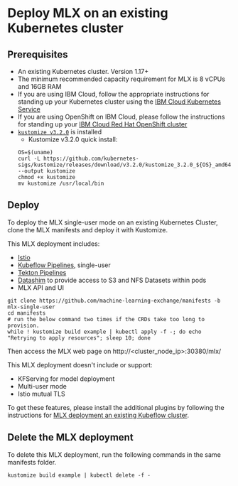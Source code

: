 # Deploy MLX on an existing Kubernetes cluster

## Prerequisites
* An existing Kubernetes cluster. Version 1.17+
* The minimum recommended capacity requirement for MLX is 8 vCPUs and 16GB RAM
* If you are using IBM Cloud, follow the appropriate instructions for standing up your Kubernetes cluster using the [IBM Cloud Kubernetes Service](https://cloud.ibm.com/docs/containers?topic=containers-cs_cluster_tutorial#cs_cluster_tutorial)
* If you are using OpenShift on IBM Cloud, please follow the instructions for standing up your [IBM Cloud Red Hat OpenShift cluster](https://cloud.ibm.com/docs/openshift?topic=openshift-openshift_tutorial)
* [`kustomize v3.2.0`](https://github.com/kubernetes-sigs/kustomize/releases/tag/v3.2.0) is installed
   * Kustomize v3.2.0 quick install:
   ```
   OS=$(uname) 
   curl -L https://github.com/kubernetes-sigs/kustomize/releases/download/v3.2.0/kustomize_3.2.0_${OS}_amd64 --output kustomize
   chmod +x kustomize
   mv kustomize /usr/local/bin
   ```

## Deploy

To deploy the MLX single-user mode on an existing Kubernetes Cluster, clone the MLX manifests and deploy it with Kustomize. 

This MLX deployment includes:
- [Istio](https://istio.io/)
- [Kubeflow Pipelines](https://www.kubeflow.org/docs/components/pipelines/), single-user
- [Tekton Pipelines](https://github.com/tektoncd/pipeline#-tekton-pipelines)
- [Datashim](https://datashim-io.github.io/datashim/) to provide access to S3 and NFS Datasets within pods
- MLX API and UI

```shell
git clone https://github.com/machine-learning-exchange/manifests -b mlx-single-user
cd manifests
# run the below command two times if the CRDs take too long to provision.
while ! kustomize build example | kubectl apply -f -; do echo "Retrying to apply resources"; sleep 10; done
```

Then access the MLX web page on http://<cluster_node_ip>:30380/mlx/

This MLX deployment doesn't include or support:
- KFServing for model deployment
- Multi-user mode
- Istio mutual TLS

To get these features, please install the additional plugins by following the instructions for [MLX deployment an existing Kubeflow cluster](/docs/install-mlx-on-kubeflow.md#deploy-mlx-on-an-existing-kubeflow-cluster).

## Delete the MLX deployment

To delete this MLX deployment, run the following commands in the same manifests folder.

```
kustomize build example | kubectl delete -f -
```
